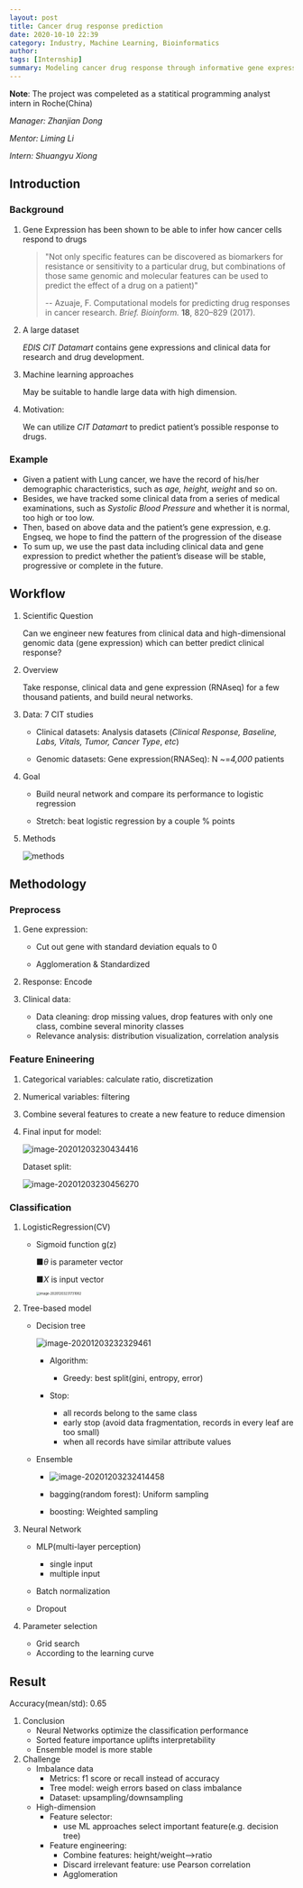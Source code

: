 ```yaml
---
layout: post
title: Cancer drug response prediction 
date: 2020-10-10 22:39
category: Industry, Machine Learning, Bioinformatics
author: 
tags: [Internship]
summary: Modeling cancer drug response through informative gene expression and clinical data
---
```


 **Note**: The project was compeleted as a statitical programming analyst intern in Roche(China)

*Manager: Zhanjian Dong*

*Mentor: Liming Li*  

*Intern: Shuangyu Xiong* 

## Introduction

### Background

1. Gene Expression has been shown to be able to infer how cancer cells respond to drugs
   
   > "Not only specific features can be discovered as biomarkers for resistance or sensitivity to a particular drug, but combinations of those same genomic and molecular features can be used to predict the effect of a drug on a patient)"  
   >
   > -- Azuaje, F. Computational models for predicting drug responses in cancer research. *Brief. Bioinform.* **18**, 820–829 (2017).

2. A large dataset

   *EDIS CIT Datamart* contains gene expressions and clinical data for research and drug development.

3. Machine learning approaches

   May be suitable to handle large data with high dimension.

4. Motivation:

   We can utilize *CIT Datamart* to predict patient’s possible response to drugs.

### Example

- Given a patient with Lung cancer, we have the record of his/her demographic characteristics, such as *age, height, weight* and so on.
- Besides, we have tracked some clinical data from a series of medical examinations, such as *Systolic Blood Pressure* and whether it is normal, too high or too low.
- Then, based on above data and the patient’s gene expression, e.g. Engseq, we hope to find the pattern of the progression of the disease
- To sum up, we use the past data including clinical data and gene expression to predict whether the patient’s disease will be stable, progressive or complete in the future. 

## Workflow

1. Scientific Question

   Can we engineer new features from clinical data and high-dimensional genomic data (gene expression) which can better predict clinical response?

2. Overview

   Take response, clinical data and gene expression (RNAseq) for a few thousand patients, and build neural networks.

3. Data: 7 CIT studies

   - Clinical datasets: Analysis datasets (*Clinical Response, Baseline, Labs, Vitals, Tumor, Cancer Type*, *etc*)

   - Genomic datasets: Gene expression(RNASeq): N ~=*4,000* patients

4. Goal

   - Build neural network and compare its performance to logistic regression

   - Stretch: beat logistic regression by a couple % points

5. Methods

   ![methods](2020-10-10-roche-intern/image-20201203230232448.png)

## Methodology

### Preprocess

1. Gene expression:  

   - Cut out gene with standard deviation equals to 0

   - Agglomeration & Standardized

2.  Response: Encode

3. Clinical data:

   - Data cleaning: drop missing values, drop features with only one class, combine several minority classes
   - Relevance analysis: distribution visualization, correlation analysis

### Feature Enineering

1. Categorical variables: calculate ratio, discretization 

2. Numerical variables: filtering

3. Combine several features to create a new feature to reduce dimension

4. Final input for model: 

   ![image-20201203230434416](2020-10-10-roche-intern/image-20201203230434416.png)

   Dataset split: 

   ![image-20201203230456270](2020-10-10-roche-intern/image-20201203230456270.png)

### Classification

1. LogisticRegression(CV) 

   - Sigmoid function g(z)

     ■$\theta$ is parameter vector

     ■$X$ is input vector

     <img src="2020-10-10-roche-intern/image-20201203231731062.png" alt="image-20201203231731062" style="zoom:40%;" />

2. Tree-based model

   - Decision tree

     ![image-20201203232329461](2020-10-10-roche-intern/image-20201203232329461.png)

     - Algorithm: 
       - Greedy: best split(gini, entropy, error)

     - Stop: 
       - all records belong to the same class
       - early stop (avoid data fragmentation, records in every leaf are too small)
       - when all records have similar attribute values

   - Ensemble

     - ![image-20201203232414458](2020-10-10-roche-intern/image-20201203232414458.png)

     - bagging(random forest): Uniform sampling
     - boosting: Weighted sampling

3. Neural Network

   - MLP(multi-layer perception)
     - single input
     - multiple input

   - Batch normalization
   - Dropout

4. Parameter selection
   - Grid search
   - According to the learning curve

## Result

Accuracy(mean/std): 0.65

1. Conclusion
   - Neural Networks optimize the classification performance
   - Sorted feature importance uplifts interpretability
   - Ensemble model is more stable
2. Challenge
   - Imbalance data
     - Metrics: f1 score or recall instead of accuracy
     - Tree model: weigh errors based on class imbalance
     - Dataset: upsampling/downsampling
   - High-dimension
     - Feature selector: 
       - use ML approaches select important feature(e.g. decision tree)
     - Feature engineering: 
       - Combine features: height/weight-->ratio
       - Discard irrelevant feature: use Pearson correlation
       - Agglomeration